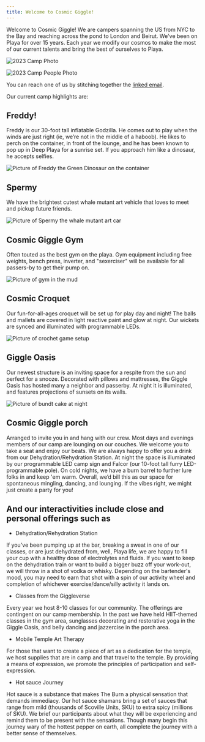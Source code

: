 ```yaml
---
title: Welcome to Cosmic Giggle!
---
```


Welcome to Cosmic Giggle! We are campers spanning the US from NYC to the Bay and reaching across the pond to London and Beirut. We've been on Playa for over 15 years. Each year we modify our cosmos to make the most of our current talents and bring the best of ourselves to Playa.

![2023 Camp Photo](/docs/assets/images/cosmicgiggle_nighttime.jpg)

![2023 Camp People Photo](/docs/assets/images/camp_group_2023.jpg)

You can reach one of us by stitching together the [linked email](en<removeme>tropical<removemetoo>Storm@gmail.com).

Our current camp highlights are:

## Freddy!

Freddy is our 30-foot tall inflatable Godzilla. He comes out to play when the
winds are just right (ie, we’re not in the middle of a haboob). He likes to
perch on the container, in front of the lounge, and he has been known to pop up
in Deep Playa for a sunrise set. If you approach him like a dinosaur, he accepts
selfies.

![Picture of Freddy the Green Dinosaur on the container](/docs/assets/images/cosmicgiggle_freddy.jpg)

## Spermy

We have the brightest cutest whale mutant art vehicle that loves to meet and
pickup future friends.

![Picture of Spermy the whale mutant art car](/docs/assets/images/spermy.jpg)

## Cosmic Giggle Gym

Often touted as the best gym on the playa. Gym equipment including free weights, bench press, inverter, and "sexerciser" will be available for all passers-by to get their pump on.

![Picture of gym in the mud](/docs/assets/images/mud_gym.jpg)

## Cosmic Croquet

Our fun-for-all-ages croquet will be set up for play day and night! The balls
and mallets are covered in light reactive paint and glow at night. Our wickets
are synced and illuminated with programmable LEDs.

![Picture of crochet game setup](/docs/assets/images/crochet.jpg)

## Giggle Oasis

Our newest structure is an inviting space for a respite from the sun and perfect
for a snooze. Decorated with pillows and mattresses, the Giggle Oasis has hosted
many a neighbor and passerby. At night it is illuminated, and features
projections of sunsets on its walls.

![Picture of bundt cake at night](/docs/assets/images/gugelhupf_night.jpeg)

## Cosmic Giggle porch

Arranged to invite you in and hang with our crew. Most days and evenings members
of our camp are lounging on our couches. We welcome you to take a seat and enjoy
our beats. We are always happy to offer you a drink from our
Dehydration/Rehydration Station. At night the space is illuminated by our
programmable LED camp sign and Falcor (our 10-foot tall furry LED-programmable
pole). On cold nights, we have a burn barrel to further lure folks in and keep
'em warm. Overall, we’d bill this as our space for spontaneous mingling,
dancing, and lounging. If the vibes right, we might just create a party for you!

## And our interactivities include close and personal offerings such as

* Dehydration/Rehydration Station

If you've been pumping up at the bar, breaking a sweat in one of our classes, or
are just dehydrated from, well, Playa life, we are happy to fill your cup with a
healthy dose of electrolytes and fluids. If you want to keep on the dehydration
train or want to build a bigger buzz off your work-out, we will throw in a shot
of vodka or whisky. Depending on the bartender's mood, you may need to earn that
shot with a spin of our activity wheel and completion of whichever
exercise/dance/silly activity it lands on.

* Classes from the Giggleverse

Every year we host 8-10 classes for our community. The offerings are contingent
on our camp membership. In the past we have held HIIT-themed classes in the gym
area, sunglasses decorating and restorative yoga in the Giggle Oasis, and belly
dancing and jazzercise in the porch area.

* Mobile Temple Art Therapy

For those that want to create a piece of art as a dedication for the temple, we
host supplies that are in camp and that travel to the temple. By providing a
means of expression, we promote the principles of participation and
self-expression.

* Hot sauce Journey

Hot sauce is a substance that makes The Burn a physical sensation that demands
immediacy. Our hot sauce shamans bring a set of sauces that range from mild
(thousands of Scoville Units, SKU) to extra spicy (millions of SKU). We brief
our participants about what they will be experiencing and remind them to be
present with the sensations. Though many begin this journey wary of the hottest
pepper on earth, all complete the journey with a better sense of themselves.
